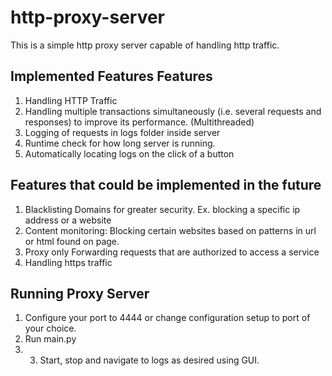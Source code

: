 # http-proxy-server

This is a simple http proxy server capable of handling http traffic.

## Implemented Features Features
1. Handling HTTP Traffic
2. Handling multiple transactions simultaneously (i.e. several requests and
responses) to improve its performance. (Multithreaded)
3. Logging of requests in logs folder inside server
4. Runtime check for how long server is running.
5. Automatically locating logs on the click of a button

## Features that could be implemented in the future
1. Blacklisting Domains for greater security. Ex. blocking a specific ip address or a
website
2. Content monitoring: Blocking certain websites based on patterns in url or html found on page.
3.  Proxy  only Forwarding requests that are authorized to access a
service
4. Handling https traffic

## Running Proxy Server
1. Configure your port to 4444 or change configuration setup to port of your choice.
2. Run main.py
3. 3. Start, stop and navigate to logs as desired using GUI.
